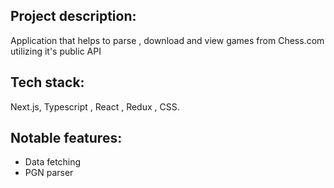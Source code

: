 ## Project description:

Application that helps to parse , download and view games from Chess.com
utilizing it's public API

## Tech stack:

Next.js, Typescript , React , Redux , CSS.

## Notable features:

- Data fetching
- PGN parser
